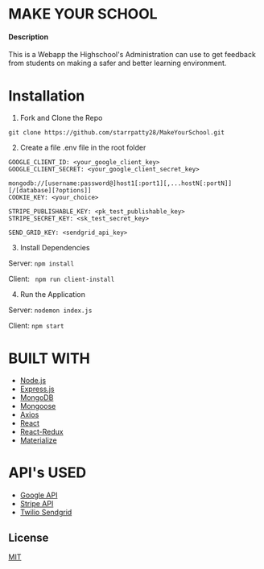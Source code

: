 # MAKE YOUR SCHOOL

#### Description

This is a Webapp the Highschool's  Administration can use to get feedback from students on making a safer and better learning environment.


# Installation

1. Fork and Clone the Repo 
```
git clone https://github.com/starrpatty28/MakeYourSchool.git
```

2. Create a file .env file in the root folder 
```
GOOGLE_CLIENT_ID: <your_google_client_key>
GOOGLE_CLIENT_SECRET: <your_google_client_secret_key>

mongodb://[username:password@]host1[:port1][,...hostN[:portN]][/[database][?options]]
COOKIE_KEY: <your_choice>

STRIPE_PUBLISHABLE_KEY: <pk_test_publishable_key>
STRIPE_SECRET_KEY: <sk_test_secret_key>

SEND_GRID_KEY: <sendgrid_api_key>

```
3. Install Dependencies <br>

 Server:  ``` npm install ``` <br>
 
 Client:  ``` npm run client-install```
 
 4. Run the Application
 
 Server: ``` nodemon index.js ``` <br>
 
 Client: ``` npm start ```

# BUILT WITH

* [Node.js](https://nodejs.org/en/)
* [Express.js](https://expressjs.com/)
* [MongoDB](https://www.mongodb.com)
* [Mongoose](https://mongoosejs.com/) 
* [Axios](https://www.npmjs.com/package/axios)
* [React](https://reactjs.org/)
* [React-Redux](https://react-redux.js.org/)   
* [Materialize](https://materializecss.com/) 

# API's USED

* [Google API](https://developers.google.com/)
* [Stripe API](https://stripe.com/docs/api)
* [Twilio Sendgrid](https://www.twilio.com/sendgrid)

## License
[MIT](https://choosealicense.com/licenses/mit/)
